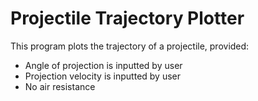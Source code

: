 # Projectile Trajectory Plotter
This program plots the trajectory of a projectile, provided:
- Angle of projection is inputted by user
- Projection velocity is inputted by user
- No air resistance
